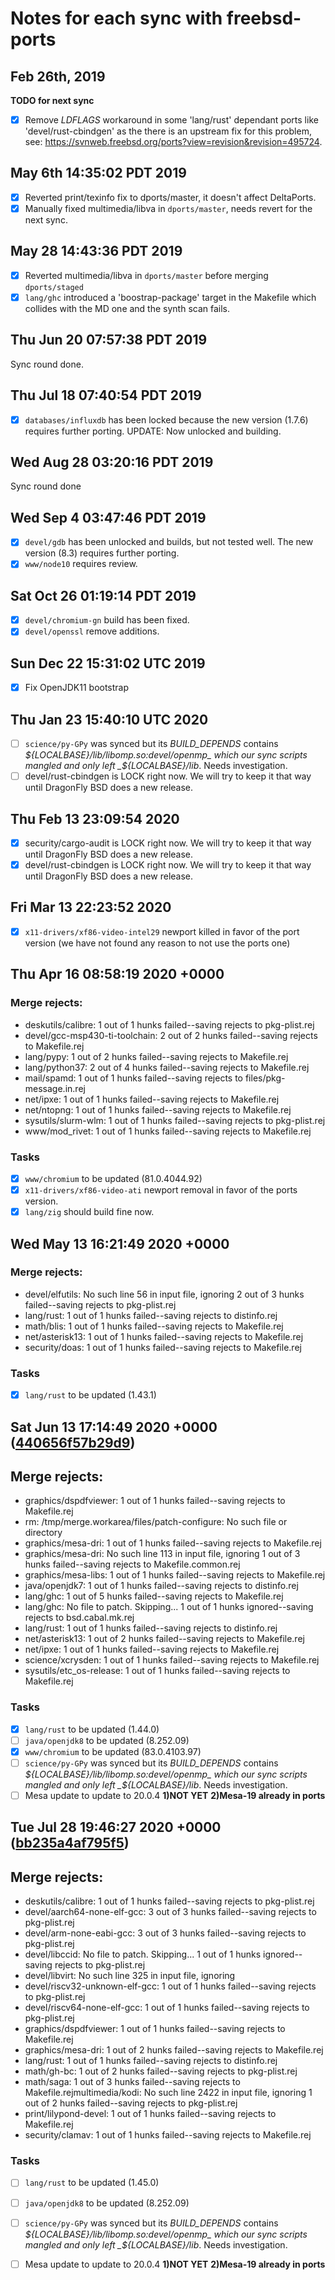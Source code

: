 # Notes for each sync with freebsd-ports

## Feb 26th, 2019

**TODO for next sync**

- [x] Remove *LDFLAGS* workaround in some 'lang/rust' dependant ports like 'devel/rust-cbindgen' as the there is an upstream fix for this problem, see: https://svnweb.freebsd.org/ports?view=revision&revision=495724.

## May 6th 14:35:02 PDT 2019

- [x] Reverted print/texinfo fix to dports/master, it doesn't affect DeltaPorts.
- [x] Manually fixed multimedia/libva in `dports/master`, needs revert for the next sync.

## May 28 14:43:36 PDT 2019

- [x] Reverted multimedia/libva in `dports/master` before merging `dports/staged`
- [x] `lang/ghc` introduced a 'boostrap-package' target in the Makefile which collides with the MD one and the synth scan fails.

## Thu Jun 20 07:57:38 PDT 2019

Sync round done.

## Thu Jul 18 07:40:54 PDT 2019
- [x] `databases/influxdb` has been locked because the new version (1.7.6) requires further porting. UPDATE: Now unlocked and building.

## Wed Aug 28 03:20:16 PDT 2019

Sync round done

## Wed Sep  4 03:47:46 PDT 2019
- [X] `devel/gdb` has been unlocked and builds, but not tested well. The new version (8.3) requires further porting.
- [X] `www/node10` requires review.

## Sat Oct 26 01:19:14 PDT 2019
- [X] `devel/chromium-gn` build has been fixed.
- [X] `devel/openssl` remove additions.

## Sun Dec 22 15:31:02 UTC 2019
- [X] Fix OpenJDK11 bootstrap

## Thu Jan 23 15:40:10 UTC 2020
- [ ] `science/py-GPy` was synced but its _BUILD_DEPENDS_ contains _${LOCALBASE}/lib/libomp.so:devel/openmp_ which our sync scripts mangled and only left _${LOCALBASE}/lib_. Needs investigation.
- [ ] devel/rust-cbindgen is LOCK right now. We will try to keep it that way until DragonFly BSD does a new release.

## Thu Feb 13 23:09:54 2020
- [X] security/cargo-audit is LOCK right now. We will try to keep it that way until DragonFly BSD does a new release.
- [X] devel/rust-cbindgen is LOCK right now. We will try to keep it that way until DragonFly BSD does a new release.

## Fri Mar 13 22:23:52 2020
- [X] `x11-drivers/xf86-video-intel29` newport killed in favor of the port version (we have not found any reason to not use the ports one)

## Thu Apr 16 08:58:19 2020 +0000

### Merge rejects:
* deskutils/calibre: 1 out of 1 hunks failed--saving rejects to pkg-plist.rej
* devel/gcc-msp430-ti-toolchain: 2 out of 2 hunks failed--saving rejects to Makefile.rej
* lang/pypy: 1 out of 2 hunks failed--saving rejects to Makefile.rej
* lang/python37: 2 out of 4 hunks failed--saving rejects to Makefile.rej
* mail/spamd: 1 out of 1 hunks failed--saving rejects to files/pkg-message.in.rej
* net/ipxe: 1 out of 1 hunks failed--saving rejects to Makefile.rej
* net/ntopng: 1 out of 1 hunks failed--saving rejects to Makefile.rej
* sysutils/slurm-wlm: 1 out of 1 hunks failed--saving rejects to pkg-plist.rej
* www/mod_rivet: 1 out of 1 hunks failed--saving rejects to Makefile.rej

### Tasks

- [X] `www/chromium` to be updated (81.0.4044.92)
- [X] `x11-drivers/xf86-video-ati` newport removal in favor of the ports version.
- [X] `lang/zig` should build fine now.

## Wed May 13 16:21:49 2020 +0000

### Merge rejects:

* devel/elfutils: No such line 56 in input file, ignoring 2 out of 3 hunks failed--saving rejects to pkg-plist.rej
* lang/rust: 1 out of 1 hunks failed--saving rejects to distinfo.rej
* math/blis: 1 out of 1 hunks failed--saving rejects to Makefile.rej
* net/asterisk13: 1 out of 1 hunks failed--saving rejects to Makefile.rej
* security/doas: 1 out of 1 hunks failed--saving rejects to Makefile.rej

### Tasks
- [X] `lang/rust` to be updated (1.43.1)

## Sat Jun 13 17:14:49 2020 +0000 ([440656f57b29d9](https://github.com/freebsd/freebsd-ports/commit/440656f57b29d9))

## Merge rejects:
* graphics/dspdfviewer: 1 out of 1 hunks failed--saving rejects to Makefile.rej
* rm: /tmp/merge.workarea/files/patch-configure: No such file or directory
* graphics/mesa-dri: 1 out of 1 hunks failed--saving rejects to Makefile.rej
* graphics/mesa-dri: No such line 113 in input file, ignoring 1 out of 3 hunks failed--saving rejects to Makefile.common.rej
* graphics/mesa-libs: 1 out of 1 hunks failed--saving rejects to Makefile.rej
* java/openjdk7: 1 out of 1 hunks failed--saving rejects to distinfo.rej
* lang/ghc: 1 out of 5 hunks failed--saving rejects to Makefile.rej
* lang/ghc: No file to patch. Skipping... 1 out of 1 hunks ignored--saving rejects to bsd.cabal.mk.rej
* lang/rust: 1 out of 1 hunks failed--saving rejects to distinfo.rej
* net/asterisk13: 1 out of 2 hunks failed--saving rejects to Makefile.rej
* net/ipxe: 1 out of 1 hunks failed--saving rejects to Makefile.rej
* science/xcrysden: 1 out of 1 hunks failed--saving rejects to Makefile.rej
* sysutils/etc_os-release: 1 out of 1 hunks failed--saving rejects to Makefile.rej

### Tasks
- [X] `lang/rust` to be updated (1.44.0)
- [ ] `java/openjdk8` to be updated (8.252.09)
- [X] `www/chromium` to be updated (83.0.4103.97)
- [ ] `science/py-GPy` was synced but its _BUILD_DEPENDS_ contains _${LOCALBASE}/lib/libomp.so:devel/openmp_ which our sync scripts mangled and only left _${LOCALBASE}/lib_. Needs investigation.
- [ ] Mesa update to update to 20.0.4 **1)NOT YET** **2)Mesa-19 already in ports**

## Tue Jul 28 19:46:27 2020 +0000 ([bb235a4af795f5](https://github.com/freebsd/freebsd-ports/commit/bb235a4af795f5))

## Merge rejects:
* deskutils/calibre: 1 out of 1 hunks failed--saving rejects to pkg-plist.rej
* devel/aarch64-none-elf-gcc: 3 out of 3 hunks failed--saving rejects to pkg-plist.rej
* devel/arm-none-eabi-gcc: 3 out of 3 hunks failed--saving rejects to pkg-plist.rej
* devel/libccid: No file to patch. Skipping... 1 out of 1 hunks ignored--saving rejects to pkg-plist.rej
* devel/libvirt: No such line 325 in input file, ignoring
* devel/riscv32-unknown-elf-gcc: 1 out of 1 hunks failed--saving rejects to pkg-plist.rej
* devel/riscv64-none-elf-gcc: 1 out of 1 hunks failed--saving rejects to pkg-plist.rej
* graphics/dspdfviewer: 1 out of 1 hunks failed--saving rejects to Makefile.rej
* graphics/mesa-dri: 1 out of 2 hunks failed--saving rejects to Makefile.rej
* lang/rust: 1 out of 1 hunks failed--saving rejects to distinfo.rej
* math/gh-bc: 1 out of 2 hunks failed--saving rejects to pkg-plist.rej
* math/saga: 1 out of 3 hunks failed--saving rejects to Makefile.rejmultimedia/kodi: No such line 2422 in input file, ignoring 1 out of 2 hunks failed--saving rejects to pkg-plist.rej
* print/lilypond-devel: 1 out of 1 hunks failed--saving rejects to Makefile.rej
* security/clamav: 1 out of 1 hunks failed--saving rejects to Makefile.rej

### Tasks
- [ ] `lang/rust` to be updated (1.45.0)
- [ ] `java/openjdk8` to be updated (8.252.09)
- [ ] `science/py-GPy` was synced but its _BUILD_DEPENDS_ contains _${LOCALBASE}/lib/libomp.so:devel/openmp_ which our sync scripts mangled and only left _${LOCALBASE}/lib_. Needs investigation.
- [ ] Mesa update to update to 20.0.4 **1)NOT YET** **2)Mesa-19 already in ports**

